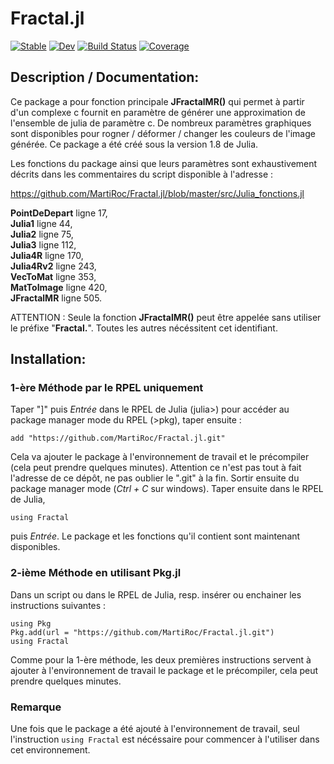 # Fractal.jl

[![Stable](https://img.shields.io/badge/docs-stable-blue.svg)](https://MartiRoc.github.io/Fractal.jl/stable/)
[![Dev](https://img.shields.io/badge/docs-dev-blue.svg)](https://MartiRoc.github.io/Fractal.jl/dev/)
[![Build Status](https://github.com/MartiRoc/Fractal.jl/actions/workflows/CI.yml/badge.svg?branch=master)](https://github.com/MartiRoc/Fractal.jl/actions/workflows/CI.yml?query=branch%3Amaster)
[![Coverage](https://codecov.io/gh/MartiRoc/Fractal.jl/branch/master/graph/badge.svg)](https://codecov.io/gh/MartiRoc/Fractal.jl)

## Description / Documentation:  

Ce package a pour fonction principale **JFractalMR()** qui permet à partir d'un complexe c fournit en paramètre de générer une approximation de l'ensemble de julia de paramètre c. De nombreux paramètres graphiques sont disponibles pour rogner / déformer / changer les couleurs de l'image générée. Ce package a été créé sous la version 1.8 de Julia.

Les fonctions du package ainsi que leurs paramètres sont exhaustivement décrits dans les commentaires du script disponible à l'adresse :

https://github.com/MartiRoc/Fractal.jl/blob/master/src/Julia_fonctions.jl

**PointDeDepart** ligne 17, \
**Julia1** ligne 44, \
**Julia2** ligne 75, \
**Julia3** ligne 112, \
**Julia4R** ligne 170, \
**Julia4Rv2** ligne 243, \
**VecToMat** ligne 353, \
**MatToImage** ligne 420, \
**JFractalMR** ligne 505.

ATTENTION : Seule la fonction **JFractalMR()** peut être appelée sans utiliser le préfixe "**Fractal.**". Toutes les autres nécéssitent cet identifiant. 

## Installation:

### 1-ère Méthode par le RPEL uniquement

Taper "]" puis *Entrée* dans le RPEL de Julia (julia>) pour accéder au package manager mode du RPEL (>pkg), taper ensuite :

`add "https://github.com/MartiRoc/Fractal.jl.git"`

Cela va ajouter le package à l'environnement de travail et le précompiler (cela peut prendre quelques minutes). Attention ce n'est pas tout à fait l'adresse de ce dépôt, ne pas oublier le ".git" à la fin. Sortir ensuite du package manager mode (*Ctrl + C* sur windows). Taper ensuite dans le RPEL de Julia, 

`using Fractal`

puis *Entrée*. Le package et les fonctions qu'il contient sont maintenant disponibles.

### 2-ième Méthode en utilisant Pkg.jl

Dans un script ou dans le RPEL de Julia, resp. insérer ou enchainer les instructions suivantes : 

`using Pkg` \
`Pkg.add(url = "https://github.com/MartiRoc/Fractal.jl.git")` \
`using Fractal`

Comme pour la 1-ère méthode, les deux premières instructions servent à ajouter à l'environnement de travail le package et le précompiler, cela peut prendre quelques minutes. 

### Remarque

Une fois que le package a été ajouté à l'environnement de travail, seul l'instruction `using Fractal` est nécéssaire pour commencer à l'utiliser dans cet environnement. 
